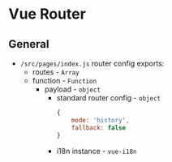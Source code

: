 # Vue Router

## General
- `/src/pages/index.js` router config exports:
    - routes - `Array`
    - function - `Function`
        - payload - `object`
            - standard router config - `object`
                ``` js
                {
                    mode: 'history',
                    fallback: false
                }
                ```
            - i18n instance - `vue-i18n`